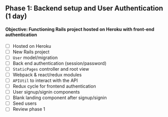## Phase 1: Backend setup and User Authentication (1 day)

#### Objective: Functioning Rails project hosted on Heroku with front-end authentication
- [ ] Hosted on Heroku
- [ ] New Rails project
- [ ] `User` model/migration
- [ ] Back end authentication (session/password)
- [ ] `StaticPages` controller and root view
- [ ] Webpack & react/redux modules
- [ ] `APIUtil` to interact with the API
- [ ] Redux cycle for frontend authentication
- [ ] User signup/signin components
- [ ] Blank landing component after signup/signin
- [ ] Seed users
- [ ] Review phase 1

